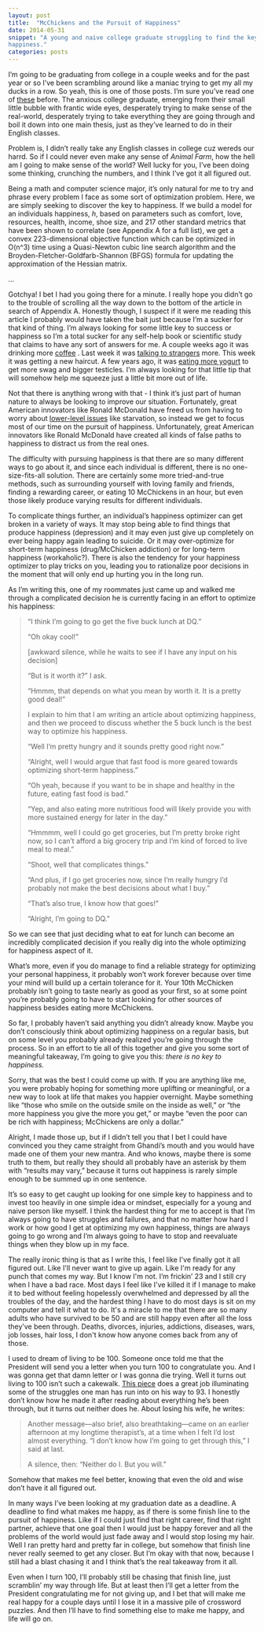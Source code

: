 ```yaml
---
layout: post
title:  "McChickens and the Pursuit of Happiness"
date: 2014-05-31
snippet: "A young and naive college graduate struggling to find the key to
happiness."
categories: posts
---
```


I’m going to be graduating from college in a couple weeks and for the past year
or so I’ve been scrambling around like a maniac trying to get my all my ducks in
a row. So yeah, this is one of those posts. I’m sure you’ve read one of
[these](http://yaledailynews.com/crosscampus/2012/05/27/keegan-the-opposite-of-loneliness/)
before. The anxious college graduate, emerging from their small little
bubble with frantic wide eyes, desperately trying to make sense of the
real-world, desperately trying to take everything they are going through and
boil it down into one main thesis, just as they’ve learned to do in their
English classes. 

Problem is, I didn’t really take any English classes in college cuz wereds our
harrd. So if I could never even make any sense of <i>Animal
Farm</i>, how the hell am I going to make sense of the world? Well lucky for you,
I’ve been doing some thinking, crunching the numbers, and I think I’ve got it
all figured out.

Being a math and computer science major, it’s only natural for me to try and
phrase every problem I face as some sort of optimization problem. Here, we are
simply seeking to discover the key to happiness. If we build a model for an
individuals happiness, <i>h</i>, based on parameters such as comfort, love, resources,
health, income, shoe size, and 217 other standard metrics that have been shown
to correlate (see Appendix A for a full list), we get a convex 223-dimensional
objective function which can be optimized in O(n^3) time using a Quasi-Newton
cubic line search algorithm and the Broyden-Fletcher-Goldfarb-Shannon (BFGS)
formula for updating the approximation of the Hessian matrix.

…

Gotchya! I bet I had you going there for a minute. I really hope you didn’t go
to the trouble of scrolling all the way down to the bottom of the article in
search of Appendix A. Honestly though, I suspect if it were me reading this
article I probably would have taken the bait just because I’m a sucker for that
kind of thing. I’m always looking for some little key to success or happiness so
I’m a total sucker for any self-help book or scientific study that claims to
have any sort of answers for me. A couple weeks ago it was drinking more
[coffee](http://www.psychologytoday.com/blog/evolutionary-psychiatry/201205/coffee-happiness)
. Last week it was 
[talking to strangers](http://nyti.ms/1lMMCwY) 
more. This week it was getting a new haircut. A few years ago, it was 
[eating more yogurt](http://www.scientificamerican.com/article/real-males-eat-yogurt/)
to get more swag and bigger testicles. I’m always looking
for that little tip that will somehow help me squeeze just a little bit more out
of life.

Not that there is anything wrong with that - I think it’s just part of human
nature to always be looking to improve our situation. Fortunately, great
American innovators like Ronald McDonald have freed us from having to worry
about 
[lower-level issues](http://en.wikipedia.org/wiki/Maslow%27s_hierarchy_of_needs) 
like starvation, so instead we get to focus most of
our time on the pursuit of happiness. Unfortunately, great American innovators
like Ronald McDonald have created all kinds of false paths to happiness to
distract us from the real ones.

The difficulty with pursuing happiness is that there are so many different ways
to go about it, and since each individual is different, there is no
one-size-fits-all solution. There are certainly some more tried-and-true
methods, such as surrounding yourself with loving family and friends, finding a
rewarding career, or eating 10 McChickens in an hour, but even those likely
produce varying results for different individuals.

To complicate things further, an individual’s happiness optimizer can get broken
in a variety of ways. It may stop being able to find things that produce
happiness (depression) and it may even just give up completely on ever being
happy again leading to suicide. Or it may over-optimize for short-term happiness
(drug/McChicken addiction) or for long-term happiness (workaholic?). There is
also the tendency for your happiness optimizer to play tricks on you, leading
you to rationalize poor decisions in the moment that will only end up hurting
you in the long run.

As I’m writing this, one of my roommates just came up and walked me through a
complicated decision he is currently facing in an effort to optimize his
happiness:

<blockquote>
<p>
“I think I’m going to go get the five buck lunch at DQ.”
<p>
“Oh okay cool!”
<p>
[awkward silence, while he waits to see if I have any input on his decision]
<p>
“But is it worth it?” I ask.
<p>
“Hmmm, that depends on what you mean by worth it. It is a pretty good deal!”
<p>
I explain to him that I am writing an article about optimizing happiness, and
then we proceed to discuss whether the 5 buck lunch is the best way to optimize
his happiness.
<p>
“Well I’m pretty hungry and it sounds pretty good right now.”
<p>
“Alright, well I would argue that fast food is more geared towards optimizing
short-term happiness.”
<p>
“Oh yeah, because if you want to be in shape and healthy in the future, eating fast food is bad.”
<p>
“Yep, and also eating more nutritious food will likely provide you with more sustained
energy for later in the day.”
<p>
“Hmmmm, well I could go get groceries, but I’m pretty broke right now, so I can’t afford a big grocery trip and I’m kind of
forced to live meal to meal.”
<p>
“Shoot, well that complicates things.”
<p>
“And plus, if I go get groceries now, since I’m really hungry I’d probably not make the
best decisions about what I buy.”
<p>
“That’s also true, I know how that goes!”
<p>
“Alright, I’m going to DQ.”
</blockquote>

So we can see that just deciding what to eat for lunch can become an incredibly
complicated decision if you really dig into the whole optimizing for happiness
aspect of it. 

What’s more, even if you do manage to find a reliable strategy for optimizing
your personal happiness, it probably won’t work forever because over time your
mind will build up a certain tolerance for it. Your 10th McChicken probably
isn’t going to taste nearly as good as your first, so at some point you’re
probably going to have to start looking for other sources of happiness besides
eating more McChickens. 

So far, I probably haven’t said anything you didn’t already know. Maybe you
don’t consciously think about optimizing happiness on a regular basis, but on
some level you probably already realized you’re going through the process. So in
an effort to tie all of this together and give you some sort of meaningful
takeaway, I’m going to give you this: <i>there is no key to happiness.</i>

Sorry, that was the best I could come up with. If you are anything like me, you
were probably hoping for something more uplifting or meaningful, or a new way to
look at life that makes you happier overnight. Maybe something like “those who
smile on the outside smile on the inside as well,” or “the more happiness you
give the more you get,” or maybe “even the poor can be rich with happiness;
McChickens are only a dollar.”

Alright, I made those up, but if I didn’t tell you that I bet I could have
convinced you they came straight from Ghandi’s mouth and you would have made one
of them your new mantra. And who knows, maybe there is some truth to them, but
really they should all probably have an asterisk by them with “results may
vary,” because it turns out happiness is rarely simple enough to be summed up in
one sentence.

It’s so easy to get caught up looking for one simple key to happiness and to
invest too heavily in one simple idea or mindset, especially for a young and
naive person like myself. I think the hardest thing for me to accept is that I’m
always going to have struggles and failures, and that no matter how hard I work
or how good I get at optimizing my own happiness, things are always going to go
wrong and I’m always going to have to stop and reevaluate things when they blow
up in my face.

The really ironic thing is that as I write this, I feel like I've finally got it
all figured out. Like I'll never want to give up again. Like I'm ready for any
punch that comes my way. But I know I'm not. I’m frickin’ 23 and I still cry
when I have a bad race. Most days I feel like I've killed it if I
manage to make it to bed without feeling hopelessly overwhelmed and depressed by
all the troubles of the day, and the hardest thing I have to do most days is sit
on my computer and tell it what to do. It's a miracle to me that there are so
many adults who have survived to be 50 and are still happy even after all the
loss they’ve been through. Deaths, divorces, injuries, addictions, diseases,
wars, job losses, hair loss, I don't know how anyone comes back from any of
those. 

I used to dream of living to be 100. Someone once told me that the President
will send you a letter when you turn 100 to congratulate you. And I was gonna
get that damn letter or I was gonna die trying. Well it turns out living to 100
isn’t such a cakewalk. 
[This piece](http://www.newyorker.com/reporting/2014/02/17/140217fa_fact_angell?currentPage=all)
does a great job illuminating some of the struggles one man has run into on his
way to 93. I honestly don’t know how he made it after reading about everything
he’s been through, but it turns out neither does he. About losing his wife, he
writes:

<blockquote>
<p>
Another message—also brief, also breathtaking—came on an earlier afternoon at my longtime therapist’s, at a
time when I felt I’d lost almost everything. “I don’t know how I’m going to get
through this,” I said at last.
<p>
A silence, then: “Neither do I. But you will.”
</blockquote>

Somehow that makes me feel better, knowing that even the old and wise don’t have
it all figured out.

In many ways I’ve been looking at my graduation date as a deadline. A deadline
to find what makes me happy, as if there is some finish line to the pursuit of
happiness. Like if I could just find that right career, find that right partner,
achieve that one goal then I would just be happy forever and all the problems of
the world would just fade away and I would stop losing my hair. Well I ran
pretty hard and pretty far in college, but somehow that finish line never really
seemed to get any closer. But I’m okay with that now, because I still had a
blast chasing it and I think that’s the real takeaway from it all.

Even when I turn 100, I’ll probably still be chasing that finish line, just
scramblin’ my way through life. But at least then I’ll get a letter from the
President congratulating me for not giving up, and I bet that will make me real
happy for a couple days until I lose it in a massive pile of crossword puzzles.
And then I’ll have to find something else to make me happy, and life will go on.

